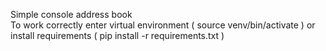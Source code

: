 Simple console address book\
To work correctly enter virtual environment ( source venv/bin/activate ) or install requirements ( pip install -r requirements.txt )